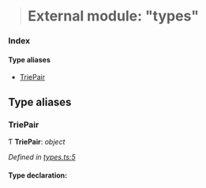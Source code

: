 > # External module: "types"

### Index

#### Type aliases

* [TriePair](_types_.md#triepair)

## Type aliases

###  TriePair

Ƭ **TriePair**: *object*

*Defined in [types.ts:5](https://github.com/polkadot-js/common/blob/8a245f2/packages/trie-hash/src/types.ts#L5)*

#### Type declaration: